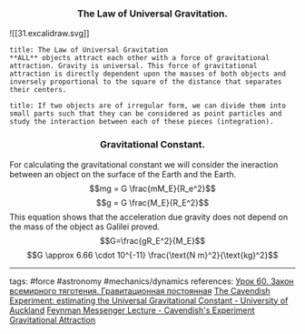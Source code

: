 ### <center>The Law of Universal Gravitation.</center>

![[31.excalidraw.svg]]

```ad-definition
title: The Law of Universal Gravitation
**ALL** objects attract each other with a force of gravitational attraction. Gravity is universal. This force of gravitational attraction is directly dependent upon the masses of both objects and inversely proportional to the square of the distance that separates their centers.
```

```ad-highlight
title: If two objects are of irregular form, we can divide them into small parts such that they can be considered as point particles and study the interaction between each of these pieces (integration).
```

### <center>Gravitational Constant.</center>

For calculating the gravitational constant we will consider the ineraction between an object on the surface of the Earth and the Earth.
$$mg = G \frac{mM_E}{R_e^2}$$
$$g = G \frac{M_E}{R_E^2}$$
This equation shows that the acceleration due gravity does not depend on the mass of the object as Galilei proved.
$$G=\frac{gR_E^2}{M_E}$$
$$G \approx 6.66 \cdot 10^{-11} \frac{\text{N m}^2}{\text{kg}^2}$$

---

tags: #force #astronomy #mechanics/dynamics 
references: [Урок 60. Закон всемирного тяготения. Гравитационная постоянная](https://www.youtube.com/watch?v=TQUIIGeozbQ&list=PL1Us50cZo25m8KTKBiCbdGzBjoh2kOUj4&index=3)
[The Cavendish Experiment: estimating the Universal Gravitational Constant - University of Auckland](https://auckland.figshare.com/articles/media/Big_G_experimental_setup_video/12037608)
[Feynman Messenger Lecture - Cavendish's Experiment](https://www.youtube.com/watch?v=Uz4tjI0cla0)
[Gravitational Attraction](https://www.youtube.com/watch?v=Ym6nlwvQZnE)